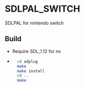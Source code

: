# SDLPAL_SWITCH

SDLPAL for nintendo switch

## Build

* Require SDL_1.12 for ns

* ```sh
    cd adplug
    make
    make install
    cd ..
    make

  ```







